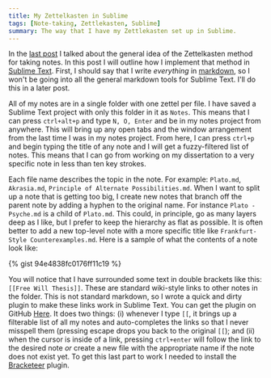 ```yaml
---
title: My Zettelkasten in Sublime
tags: [Note-taking, Zettlekasten, Sublime]
summary: The way that I have my Zettlekasten set up in Sublime.
---
```



In the [last post][] I talked about the general idea of the
Zettelkasten method for taking notes.  In this post I will outline
how I implement that method in [Sublime Text][].  First, I should
say that I write *everything* in [markdown][], so I won't be going
into all the general markdown tools for Sublime Text.  I'll do this
in a later post.

All of my notes are in a single folder with one zettel per file.  I
have saved a Sublime Text project with only this folder in it as
`Notes`.  This means that I can press `ctrl+alt+p` and type `N, O,
Enter` and be in my notes project from anywhere.  This will bring
up any open tabs and the window arrangement from the last time I
was in my notes project.  From here, I can press `ctrl+p` and begin
typing the title of any note and I will get a fuzzy-filtered list
of notes.  This means that I can go from working on my dissertation
to a very specific note in less than ten key strokes.

Each file name describes the topic in the note.  For example:
`Plato.md`, `Akrasia.md`, `Principle of Alternate
Possibilities.md`.  When I want to split up a note that is getting
too big, I create new notes that branch off the parent note by
adding a hyphen to the original name.  For instance `Plato -
Psyche.md` is a child of `Plato.md`.  This could, in principle, go
as many layers deep as I like, but I prefer to keep the hierarchy
as flat as possible.  It is often better to add a new top-level
note with a more specific title like `Frankfurt-Style
Counterexamples.md`.  Here is a sample of what the contents of a
note look like:

{% gist 94e4838fc0176ff11c19 %}

You will notice that I have surrounded some text in double brackets
like this: `[[Free Will Thesis]]`.  These are standard wiki-style
links to other notes in the folder.  This is not standard markdown,
so I wrote a quick and dirty plugin to make these links work in
Sublime Text.  You can get the plugin on GitHub [Here][].  It does
two things: (i) whenever I type `[[`, it brings up a filterable
list of all my notes and auto-completes the links so that I never
misspell them (pressing escape drops you back to the original
`[[`); and (ii) when the cursor is inside of a link, pressing
`ctrl+enter` will follow the link to the desired note *or* create a
new file with the appropriate name if the note does not exist yet.
To get this last part to work I needed to install the
[Bracketeer][] plugin.




[last post]: http://www.dansheffler.com/blog/2015-05-05-the-zettelkasten-method/
[Sublime Text]: http://www.sublimetext.com/
[markdown]: http://brettterpstra.com/2011/08/31/why-markdown-a-two-minute-explanation/
[Here]: https://github.com/dansheffler/MyWiki 
[Bracketeer]: https://github.com/colinta/SublimeBracketeer
